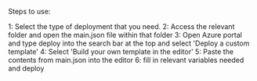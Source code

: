 Steps to use:

1: Select the type of deployment that you need.
2: Access the relevant folder and open the main.json file within that folder
3: Open Azure portal and type deploy into the search bar at the top and select 'Deploy a custom template'
4: Select 'Build your own template in the editor'
5: Paste the contents from main.json into the editor
6: fill in relevant variables needed and deploy